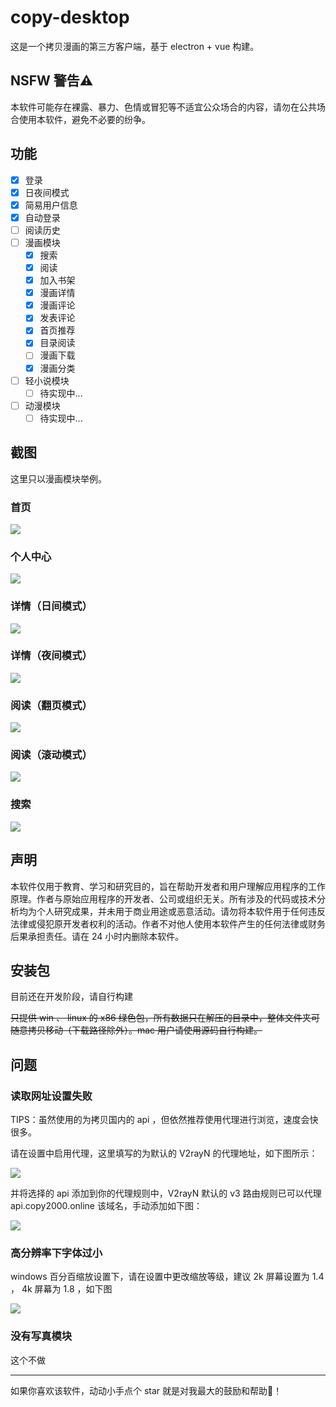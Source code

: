 # copy-desktop

这是一个拷贝漫画的第三方客户端，基于 electron + vue 构建。

## NSFW 警告⚠

本软件可能存在裸露、暴力、色情或冒犯等不适宜公众场合的内容，请勿在公共场合使用本软件，避免不必要的纷争。

## 功能

- [x] 登录
- [x] 日夜间模式
- [x] 简易用户信息
- [x] 自动登录
- [ ] 阅读历史
- [ ] 漫画模块
  - [x] 搜索
  - [x] 阅读
  - [x] 加入书架
  - [x] 漫画详情
  - [x] 漫画评论
  - [x] 发表评论
  - [x] 首页推荐
  - [x] 目录阅读
  - [ ] 漫画下载
  - [x] 漫画分类
- [ ] 轻小说模块
  - [ ] 待实现中...
- [ ] 动漫模块
  - [ ] 待实现中...

## 截图

这里只以漫画模块举例。

### 首页
![](./readme-assets/首页.png)

### 个人中心
![](./readme-assets/个人中心.png)

### 详情（日间模式）
![](./readme-assets/详情页（日间模式）.png)

### 详情（夜间模式）
![](./readme-assets/详情页（夜间模式）.png)

### 阅读（翻页模式）
![](./readme-assets/阅读（翻页模式）.png)

### 阅读（滚动模式）
![](./readme-assets/阅读（滚动模式）.png)

### 搜索
![](./readme-assets/搜索页.png)

## 声明

本软件仅用于教育、学习和研究目的，旨在帮助开发者和用户理解应用程序的工作原理。作者与原始应用程序的开发者、公司或组织无关。所有涉及的代码或技术分析均为个人研究成果，并未用于商业用途或恶意活动。请勿将本软件用于任何违反法律或侵犯原开发者权利的活动。作者不对他人使用本软件产生的任何法律或财务后果承担责任。请在 24 小时内删除本软件。

## 安装包

目前还在开发阶段，请自行构建

~~只提供 win 、 linux 的 x86 绿色包，所有数据只在解压的目录中，整体文件夹可随意拷贝移动（下载路径除外）。mac 用户请使用源码自行构建。~~

## 问题

### 读取网址设置失败

TIPS：虽然使用的为拷贝国内的 api ，但依然推荐使用代理进行浏览，速度会快很多。

请在设置中启用代理，这里填写的为默认的 V2rayN 的代理地址，如下图所示：

![](./readme-assets/启用代理.png)

并将选择的 api 添加到你的代理规则中，V2rayN 默认的 v3 路由规则已可以代理 api.copy2000.online 该域名，手动添加如下图：

![](./readme-assets/V2rayN添加代理.png)

### 高分辨率下字体过小

windows 百分百缩放设置下，请在设置中更改缩放等级，建议 2k 屏幕设置为 1.4 ， 4k 屏幕为 1.8 ，如下图

![](./readme-assets/设置缩放等级.png)

### 没有写真模块

这个不做

---

如果你喜欢该软件，动动小手点个 star 就是对我最大的鼓励和帮助🙇‍！